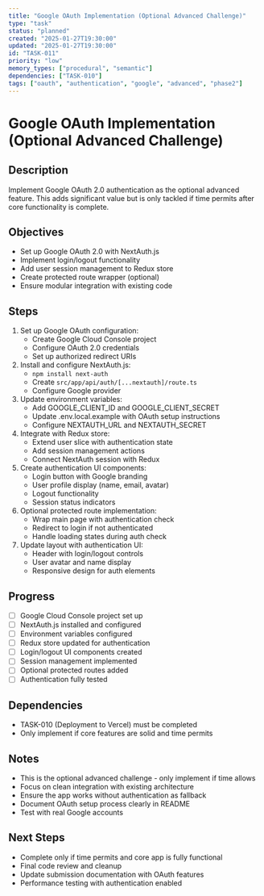 ```yaml
---
title: "Google OAuth Implementation (Optional Advanced Challenge)"
type: "task"
status: "planned"
created: "2025-01-27T19:30:00"
updated: "2025-01-27T19:30:00"
id: "TASK-011"
priority: "low"
memory_types: ["procedural", "semantic"]
dependencies: ["TASK-010"]
tags: ["oauth", "authentication", "google", "advanced", "phase2"]
---
```


# Google OAuth Implementation (Optional Advanced Challenge)

## Description
Implement Google OAuth 2.0 authentication as the optional advanced feature. This adds significant value but is only tackled if time permits after core functionality is complete.

## Objectives
- Set up Google OAuth 2.0 with NextAuth.js
- Implement login/logout functionality
- Add user session management to Redux store
- Create protected route wrapper (optional)
- Ensure modular integration with existing code

## Steps
1. Set up Google OAuth configuration:
   - Create Google Cloud Console project
   - Configure OAuth 2.0 credentials
   - Set up authorized redirect URIs
2. Install and configure NextAuth.js:
   - `npm install next-auth`
   - Create `src/app/api/auth/[...nextauth]/route.ts`
   - Configure Google provider
3. Update environment variables:
   - Add GOOGLE_CLIENT_ID and GOOGLE_CLIENT_SECRET
   - Update .env.local.example with OAuth setup instructions
   - Configure NEXTAUTH_URL and NEXTAUTH_SECRET
4. Integrate with Redux store:
   - Extend user slice with authentication state
   - Add session management actions
   - Connect NextAuth session with Redux
5. Create authentication UI components:
   - Login button with Google branding
   - User profile display (name, email, avatar)
   - Logout functionality
   - Session status indicators
6. Optional protected route implementation:
   - Wrap main page with authentication check
   - Redirect to login if not authenticated
   - Handle loading states during auth check
7. Update layout with authentication UI:
   - Header with login/logout controls
   - User avatar and name display
   - Responsive design for auth elements

## Progress
- [ ] Google Cloud Console project set up
- [ ] NextAuth.js installed and configured
- [ ] Environment variables configured
- [ ] Redux store updated for authentication
- [ ] Login/logout UI components created
- [ ] Session management implemented
- [ ] Optional protected routes added
- [ ] Authentication fully tested

## Dependencies
- TASK-010 (Deployment to Vercel) must be completed
- Only implement if core features are solid and time permits

## Notes
- This is the optional advanced challenge - only implement if time allows
- Focus on clean integration with existing architecture
- Ensure the app works without authentication as fallback
- Document OAuth setup process clearly in README
- Test with real Google accounts

## Next Steps
- Complete only if time permits and core app is fully functional
- Final code review and cleanup
- Update submission documentation with OAuth features
- Performance testing with authentication enabled 